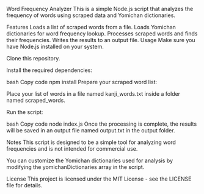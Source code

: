 Word Frequency Analyzer
This is a simple Node.js script that analyzes the frequency of words using scraped data and Yomichan dictionaries.

Features
Loads a list of scraped words from a file.
Loads Yomichan dictionaries for word frequency lookup.
Processes scraped words and finds their frequencies.
Writes the results to an output file.
Usage
Make sure you have Node.js installed on your system.

Clone this repository.

Install the required dependencies:

bash
Copy code
npm install
Prepare your scraped word list:

Place your list of words in a file named kanji_words.txt inside a folder named scraped_words.

Run the script:

bash
Copy code
node index.js
Once the processing is complete, the results will be saved in an output file named output.txt in the output folder.

Notes
This script is designed to be a simple tool for analyzing word frequencies and is not intended for commercial use.

You can customize the Yomichan dictionaries used for analysis by modifying the yomichanDictionaries array in the script.

License
This project is licensed under the MIT License - see the LICENSE file for details.
